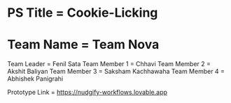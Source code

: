 # PS Title = Cookie-Licking 
# Team Name = Team Nova 
Team Leader = Fenil Sata
Team Member 1 = Chhavi
Team Member 2 = Akshit Baliyan
Team Member 3 = Saksham Kachhawaha
Team Member 4 = Abhishek Panigrahi 

Prototype Link = https://nudgify-workflows.lovable.app


